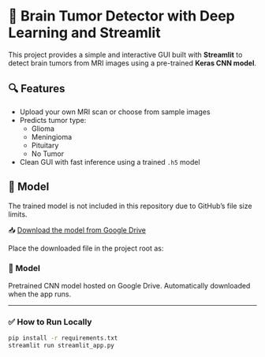 # 🧠 Brain Tumor Detector with Deep Learning and Streamlit

This project provides a simple and interactive GUI built with **Streamlit** to detect brain tumors from MRI images using a pre-trained **Keras CNN model**.


## 🔍 Features

- Upload your own MRI scan or choose from sample images
- Predicts tumor type:
  - Glioma
  - Meningioma
  - Pituitary
  - No Tumor
- Clean GUI with fast inference using a trained `.h5` model

## 🧠 Model

The trained model is not included in this repository due to GitHub’s file size limits.

📥 [Download the model from Google Drive](https://drive.google.com/file/d/1G2g4gsEOWWkuZ5ggVT7GdxgflwHbWkQc/view?usp=sharing)

Place the downloaded file in the project root as:



### 🧠 Model
Pretrained CNN model hosted on Google Drive. Automatically downloaded when the app runs.

---

### ✅ How to Run Locally

```bash
pip install -r requirements.txt
streamlit run streamlit_app.py
